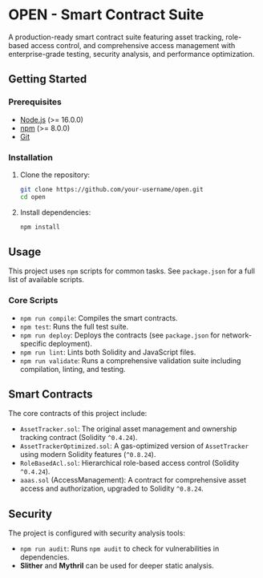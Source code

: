 # OPEN - Smart Contract Suite

A production-ready smart contract suite featuring asset tracking, role-based access control, and comprehensive access management with enterprise-grade testing, security analysis, and performance optimization.

## Getting Started

### Prerequisites

- [Node.js](https://nodejs.org/) (>= 16.0.0)
- [npm](https://www.npmjs.com/) (>= 8.0.0)
- [Git](https://git-scm.com/)

### Installation

1.  Clone the repository:

    ```sh
    git clone https://github.com/your-username/open.git
    cd open
    ```

2.  Install dependencies:
    ```sh
    npm install
    ```

## Usage

This project uses `npm` scripts for common tasks. See `package.json` for a full list of available scripts.

### Core Scripts

- `npm run compile`: Compiles the smart contracts.
- `npm test`: Runs the full test suite.
- `npm run deploy`: Deploys the contracts (see `package.json` for network-specific deployment).
- `npm run lint`: Lints both Solidity and JavaScript files.
- `npm run validate`: Runs a comprehensive validation suite including compilation, linting, and testing.

## Smart Contracts

The core contracts of this project include:

- `AssetTracker.sol`: The original asset management and ownership tracking contract (Solidity `^0.4.24`).
- `AssetTrackerOptimized.sol`: A gas-optimized version of `AssetTracker` using modern Solidity features (`^0.8.24`).
- `RoleBasedAcl.sol`: Hierarchical role-based access control (Solidity `^0.4.24`).
- `aaas.sol` (AccessManagement): A contract for comprehensive asset access and authorization, upgraded to Solidity `^0.8.24`.

## Security

The project is configured with security analysis tools:

- `npm run audit`: Runs `npm audit` to check for vulnerabilities in dependencies.
- **Slither** and **Mythril** can be used for deeper static analysis.
